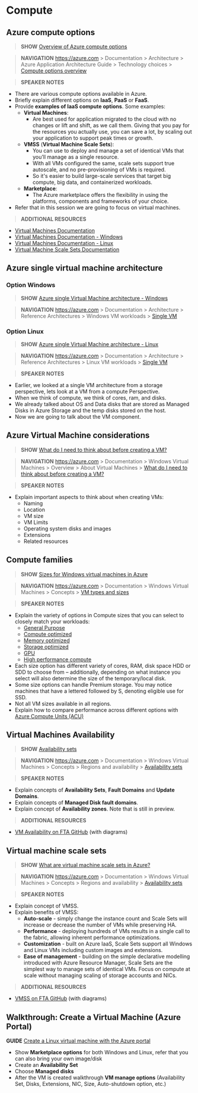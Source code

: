 
# Compute

## Azure compute options

> **SHOW** [Overview of Azure compute options](https://docs.microsoft.com/en-us/azure/architecture/guide/technology-choices/compute-overview)

> **NAVIGATION** https://azure.com > Documentation > Architecture > Azure Application Architecture Guide > Technology choices > [Compute options overview](https://docs.microsoft.com/en-us/azure/architecture/guide/technology-choices/compute-overview)

> **SPEAKER NOTES**

* There are various compute options available in Azure.
* Briefly explain different options on **IaaS**, **PaaS** or **FaaS**.
* Provide **examples of IaaS compute options**. Some examples:
    * **Virtual Machines**: 
        * Are best used for application migrated to the cloud with no changes or lift and shift, as we call them. 
        Giving that you pay for the resources you actually use, you can save a lot, by scaling out your application to support peak times or growth.
    * **VMSS** (**Virtual Machine Scale Sets**): 
        * You can use to deploy and manage a set of identical VMs that you’ll manage as a single resource.
        * With all VMs configured the same, scale sets support true autoscale, and no pre-provisioning of VMs is required.  
        * So it's easier to build large-scale services that target big compute, big data, and containerized workloads.
    * **Marketplace**:
        * The Azure marketplace offers the flexibility in using the platforms, components and frameworks of your choice.
* Refer that in this session we are going to focus on virtual machines.


> **ADDITIONAL RESOURCES**

* [Virtual Machines Documentation](https://docs.microsoft.com/en-us/azure/virtual-machines/)
* [Virtual Machines Documentation - Windows](https://docs.microsoft.com/en-us/azure/virtual-machines/windows/overview)
* [Virtual Machines Documentation - Linux](https://docs.microsoft.com/en-us/azure/virtual-machines/linux/overview)
* [Virtual Machine Scale Sets Documentation](https://docs.microsoft.com/en-us/azure/virtual-machine-scale-sets/)



## Azure single virtual machine architecture

### Option Windows 

> **SHOW** [Azure single Virtual Machine architecture - Windows](https://docs.microsoft.com/en-us/azure/architecture/reference-architectures/virtual-machines-windows/single-vm)

> **NAVIGATION** https://azure.com > Documentation > Architecture > Reference Architectures > Windows VM workloads > [Single VM](https://docs.microsoft.com/en-us/azure/architecture/reference-architectures/virtual-machines-windows/single-vm)


### Option Linux 

> **SHOW** [Azure single Virtual Machine architecture - Linux](https://docs.microsoft.com/en-us/azure/architecture/reference-architectures/virtual-machines-linux/single-vm)

> **NAVIGATION** https://azure.com > Documentation > Architecture > Reference Architectures > Linux VM workloads > [Single VM](https://docs.microsoft.com/en-us/azure/architecture/reference-architectures/virtual-machines-windows/single-vm)

> **SPEAKER NOTES**

* Earlier, we looked at a single VM architecture from a storage perspective, lets look at a VM from a compute Perspective.
* When we think of compute, we think of cores, ram, and disks. 
* We already talked about OS and Data disks that are stored as Managed Disks in Azure Storage and the temp disks stored on the host.
* Now we are going to talk about the VM component.



## Azure Virtual Machine considerations

> **SHOW** [What do I need to think about before creating a VM?](https://docs.microsoft.com/en-us/azure/virtual-machines/windows/overview#what-do-i-need-to-think-about-before-creating-a-vm)

> **NAVIGATION** https://azure.com > Documentation > Windows Virtual Machines > Overview > About Virtual Machines > [What do I need to think about before creating a VM?](https://docs.microsoft.com/en-us/azure/virtual-machines/windows/overview#what-do-i-need-to-think-about-before-creating-a-vm)

> **SPEAKER NOTES**

* Explain important aspects to think about when creating VMs:
    * Naming
    * Location
    * VM size
    * VM Limits
    * Operating system disks and images
    * Extensions
    * Related resources



## Compute families

> **SHOW** [Sizes for Windows virtual machines in Azure](https://docs.microsoft.com/en-us/azure/virtual-machines/windows/sizes)

> **NAVIGATION** https://azure.com > Documentation > Windows Virtual Machines > Concepts > [VM types and sizes](https://docs.microsoft.com/en-us/azure/virtual-machines/windows/sizes)

> **SPEAKER NOTES**

* Explain the variety of options in Compute sizes that you can select to closely match your workloads:
    * [General Purpose](https://docs.microsoft.com/en-us/azure/virtual-machines/windows/sizes-general)
    * [Compute optimized](https://docs.microsoft.com/en-us/azure/virtual-machines/windows/sizes-compute)
    * [Memory optimized](https://docs.microsoft.com/en-us/azure/virtual-machines/virtual-machines-windows-sizes-memory)
    * [Storage optimized](https://docs.microsoft.com/en-us/azure/virtual-machines/virtual-machines-windows-sizes-storage)
    * [GPU](https://docs.microsoft.com/en-us/azure/virtual-machines/windows/sizes-gpu)
    * [High performance compute](https://docs.microsoft.com/en-us/azure/virtual-machines/windows/sizes-hpc)
* Each size option has different variety of cores, RAM, disk space HDD or SDD to choose from – additionally, depending on what instance you select will also determine the size of the temporary/local disk.
* Some size options can handle Premium storage.  You may notice machines that have a lettered followed by S, denoting eligible use for SSD.
* Not all VM sizes available in all regions. 
* Explain how to compare performance across different options with [Azure Compute Units (ACU)](https://docs.microsoft.com/en-us/azure/virtual-machines/windows/acu)



## Virtual Machines Availability

> **SHOW** [Availability sets](https://docs.microsoft.com/en-us/azure/virtual-machines/windows/regions-and-availability#availability-sets)

> **NAVIGATION** https://azure.com > Documentation > Windows Virtual Machines > Concepts > Regions and availability > [Availability sets](https://docs.microsoft.com/en-us/azure/virtual-machines/windows/regions-and-availability#availability-sets)

> **SPEAKER NOTES**

* Explain concepts of **Availability Sets**, **Fault Domains** and **Update Domains**.
* Explain concepts of **Managed Disk fault domains**.
* Explain concept of **Availability zones**. Note that is still in preview.


> **ADDITIONAL RESOURCES**

* [VM Availability on FTA GitHub](https://github.com/Azure/fta-wip/blob/master/pptlessdeliveries/iaas-fundamentals/articles/iaas-fundamentals-reference-resources.md#virtual-machines-availability) (with diagrams)


## Virtual machine scale sets

> **SHOW** [What are virtual machine scale sets in Azure?](https://docs.microsoft.com/en-us/azure/virtual-machine-scale-sets/virtual-machine-scale-sets-overview)

> **NAVIGATION** https://azure.com > Documentation > Windows Virtual Machines > Concepts > Regions and availability > [Availability sets](https://docs.microsoft.com/en-us/azure/virtual-machines/windows/regions-and-availability#availability-sets)

> **SPEAKER NOTES**

* Explain concept of VMSS.
* Explain benefits of VMSS:
    * **Auto-scale** - simply change the instance count and Scale Sets will increase or decrease the number of VMs while preserving HA.
    * **Performance** - deploying hundreds of VMs results in a single call to the fabric, allowing inherent performance optimizations.
    * **Customization** - built on Azure IaaS, Scale Sets support all Windows and Linux VMs including custom images and extensions.
    * **Ease of management** - building on the simple declarative modelling introduced with Azure Resource Manager, Scale Sets are the simplest way to manage sets of identical VMs. Focus on compute at scale without managing scaling of storage accounts and NICs.


> **ADDITIONAL RESOURCES**

* [VMSS on FTA GitHub](https://github.com/Azure/fta-wip/blob/master/pptlessdeliveries/iaas-fundamentals/articles/iaas-fundamentals-reference-resources.md#virtual-machine-scale-sets-vmss) (with diagrams)



## Walkthrough: Create a Virtual Machine (Azure Portal)

 **GUIDE** [Create a Linux virtual machine with the Azure portal](https://docs.microsoft.com/en-us/azure/virtual-machines/linux/quick-create-portal)
* Show **Marketplace options** for both Windows and Linux, refer that you can also bring your own image/disk
* Create an **Availability Set**
* Choose **Managed disks**
* After the VM is created walkthrough **VM manage options** (Availability Set, Disks, Extensions, NIC, Size, Auto-shutdown option, etc.)















